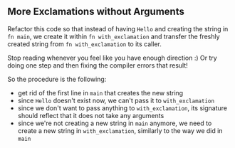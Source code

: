 ## More Exclamations without Arguments

Refactor this code so that instead of having `Hello` and creating the string in `fn main`, we create it within `fn with_exclamation` and transfer the freshly created string from `fn with_exclamation` to its caller.

<div class="hint">
  Stop reading whenever you feel like you have enough direction :)
  Or try doing one step and then fixing the compiler errors that result!

So the procedure is the following:
- get rid of the first line in `main` that creates the new string
- since `Hello` doesn't exist now, we can't pass it to `with_exclamation`
- since we don't want to pass anything to `with_exclamation`, its signature should reflect that it does not take any arguments
- since we're not creating a new string in `main` anymore, we need to create a new string in `with_exclamation`, similarly to the way we did in `main`
</div>
